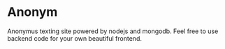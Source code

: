 # Anonym
Anonymus texting site powered by nodejs and mongodb. Feel free to use backend code for your own beautiful frontend.